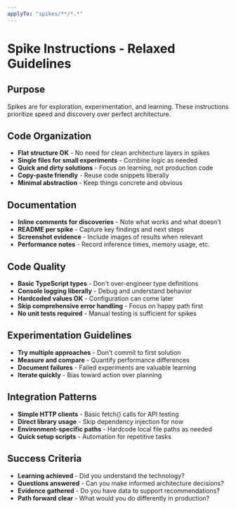 ```yaml
---
applyTo: "spikes/**/*.*"
---
```


# Spike Instructions - Relaxed Guidelines

## Purpose
Spikes are for exploration, experimentation, and learning. These instructions prioritize speed and discovery over perfect architecture.

## Code Organization
- **Flat structure OK** - No need for clean architecture layers in spikes
- **Single files for small experiments** - Combine logic as needed
- **Quick and dirty solutions** - Focus on learning, not production code
- **Copy-paste friendly** - Reuse code snippets liberally
- **Minimal abstraction** - Keep things concrete and obvious

## Documentation
- **Inline comments for discoveries** - Note what works and what doesn't
- **README per spike** - Capture key findings and next steps
- **Screenshot evidence** - Include images of results when relevant
- **Performance notes** - Record inference times, memory usage, etc.

## Code Quality
- **Basic TypeScript types** - Don't over-engineer type definitions
- **Console logging liberally** - Debug and understand behavior
- **Hardcoded values OK** - Configuration can come later
- **Skip comprehensive error handling** - Focus on happy path first
- **No unit tests required** - Manual testing is sufficient for spikes

## Experimentation Guidelines
- **Try multiple approaches** - Don't commit to first solution
- **Measure and compare** - Quantify performance differences
- **Document failures** - Failed experiments are valuable learning
- **Iterate quickly** - Bias toward action over planning

## Integration Patterns
- **Simple HTTP clients** - Basic fetch() calls for API testing
- **Direct library usage** - Skip dependency injection for now
- **Environment-specific paths** - Hardcode local file paths as needed
- **Quick setup scripts** - Automation for repetitive tasks

## Success Criteria
- **Learning achieved** - Did you understand the technology?
- **Questions answered** - Can you make informed architecture decisions?
- **Evidence gathered** - Do you have data to support recommendations?
- **Path forward clear** - What would you do differently in production?
